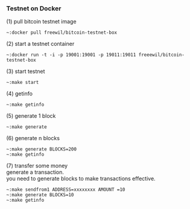 ### **Testnet on Docker**

(1) pull bitcoin testnet image  <br>

```
~:docker pull freewil/bitcoin-testnet-box
```

(2) start a testnet container <br>

```
~:docker run -t -i -p 19001:19001 -p 19011:19011 freeewil/bitcoin-testnet-box
```

(3) start testnet <br>

```
~:make start
```

(4) getinfo <br>

```
~:make getinfo
```

(5) generate 1 block <br>

```
~:make generate
```

(6) generate n blocks <br>

```
~:make generate BLOCKS=200
~:make getinfo
```

(7) transfer some money <br>
generate a transaction. <br>
you need to generate blocks to make transactions effective.

```
~:make sendfrom1 ADDRESS=xxxxxxxx AMOUNT =10
~:make generate BLOCKS=10
~:make getinfo
```